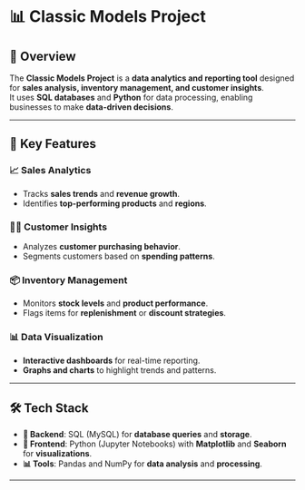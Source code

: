 # 📊 **Classic Models Project**

## 📝 Overview  
The **Classic Models Project** is a **data analytics and reporting tool** designed for **sales analysis, inventory management, and customer insights**.  
It uses **SQL databases** and **Python** for data processing, enabling businesses to make **data-driven decisions**.  

---

## 🚀 Key Features  
### 📈 **Sales Analytics**  
- Tracks **sales trends** and **revenue growth**.  
- Identifies **top-performing products** and **regions**.  

### 🧑‍💼 **Customer Insights**  
- Analyzes **customer purchasing behavior**.  
- Segments customers based on **spending patterns**.  

### 📦 **Inventory Management**  
- Monitors **stock levels** and **product performance**.  
- Flags items for **replenishment** or **discount strategies**.  

### 📊 **Data Visualization**  
- **Interactive dashboards** for real-time reporting.  
- **Graphs and charts** to highlight trends and patterns.  

---

## 🛠 Tech Stack  
- **💾 Backend**: SQL (MySQL) for **database queries** and **storage**.  
- **🐍 Frontend**: Python (Jupyter Notebooks) with **Matplotlib** and **Seaborn** for **visualizations**.  
- **📊 Tools**: Pandas and NumPy for **data analysis** and **processing**.  

---


